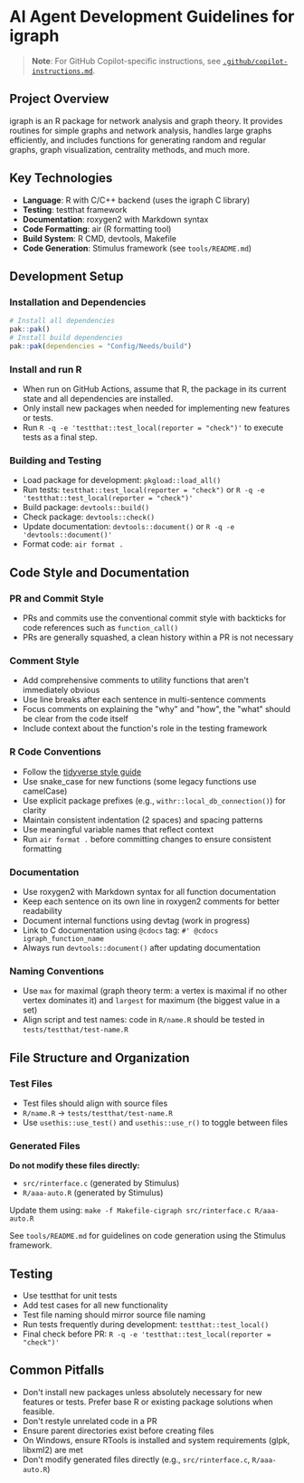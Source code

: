 # AI Agent Development Guidelines for igraph

> **Note**: For GitHub Copilot-specific instructions, see [`.github/copilot-instructions.md`](.github/copilot-instructions.md).

## Project Overview

igraph is an R package for network analysis and graph theory.
It provides routines for simple graphs and network analysis, handles large graphs efficiently, and includes functions for generating random and regular graphs, graph visualization, centrality methods, and much more.

## Key Technologies

- **Language**: R with C/C++ backend (uses the igraph C library)
- **Testing**: testthat framework
- **Documentation**: roxygen2 with Markdown syntax
- **Code Formatting**: air (R formatting tool)
- **Build System**: R CMD, devtools, Makefile
- **Code Generation**: Stimulus framework (see `tools/README.md`)

## Development Setup

### Installation and Dependencies

```r
# Install all dependencies
pak::pak()
# Install build dependencies
pak::pak(dependencies = "Config/Needs/build")
```

### Install and run R

- When run on GitHub Actions, assume that R, the package in its current state and all dependencies are installed.
- Only install new packages when needed for implementing new features or tests.
- Run `R -q -e 'testthat::test_local(reporter = "check")'` to execute tests as a final step.

### Building and Testing

- Load package for development: `pkgload::load_all()`
- Run tests: `testthat::test_local(reporter = "check")` or `R -q -e 'testthat::test_local(reporter = "check")'`
- Build package: `devtools::build()`
- Check package: `devtools::check()`
- Update documentation: `devtools::document()` or `R -q -e 'devtools::document()'`
- Format code: `air format .`

## Code Style and Documentation

### PR and Commit Style

- PRs and commits use the conventional commit style with backticks for code references such as `function_call()`
- PRs are generally squashed, a clean history within a PR is not necessary

### Comment Style

- Add comprehensive comments to utility functions that aren't immediately obvious
- Use line breaks after each sentence in multi-sentence comments
- Focus comments on explaining the "why" and "how", the "what" should be clear from the code itself
- Include context about the function's role in the testing framework

### R Code Conventions

- Follow the [tidyverse style guide](https://style.tidyverse.org)
- Use snake_case for new functions (some legacy functions use camelCase)
- Use explicit package prefixes (e.g., `withr::local_db_connection()`) for clarity
- Maintain consistent indentation (2 spaces) and spacing patterns
- Use meaningful variable names that reflect context
- Run `air format .` before committing changes to ensure consistent formatting

### Documentation

- Use roxygen2 with Markdown syntax for all function documentation
- Keep each sentence on its own line in roxygen2 comments for better readability
- Document internal functions using devtag (work in progress)
- Link to C documentation using `@cdocs` tag: `#' @cdocs igraph_function_name`
- Always run `devtools::document()` after updating documentation

### Naming Conventions

- Use `max` for maximal (graph theory term: a vertex is maximal if no other vertex dominates it) and `largest` for maximum (the biggest value in a set)
- Align script and test names: code in `R/name.R` should be tested in `tests/testthat/test-name.R`

## File Structure and Organization

### Test Files

- Test files should align with source files
- `R/name.R` → `tests/testthat/test-name.R`
- Use `usethis::use_test()` and `usethis::use_r()` to toggle between files

### Generated Files

**Do not modify these files directly:**
- `src/rinterface.c` (generated by Stimulus)
- `R/aaa-auto.R` (generated by Stimulus)

Update them using: `make -f Makefile-cigraph src/rinterface.c R/aaa-auto.R`

See `tools/README.md` for guidelines on code generation using the Stimulus framework.

## Testing

- Use testthat for unit tests
- Add test cases for all new functionality
- Test file naming should mirror source file naming
- Run tests frequently during development: `testthat::test_local()`
- Final check before PR: `R -q -e 'testthat::test_local(reporter = "check")'`

## Common Pitfalls

- Don't install new packages unless absolutely necessary for new features or tests. Prefer base R or existing package solutions when feasible.
- Don't restyle unrelated code in a PR
- Ensure parent directories exist before creating files
- On Windows, ensure RTools is installed and system requirements (glpk, libxml2) are met
- Don't modify generated files directly (e.g., `src/rinterface.c`, `R/aaa-auto.R`)
